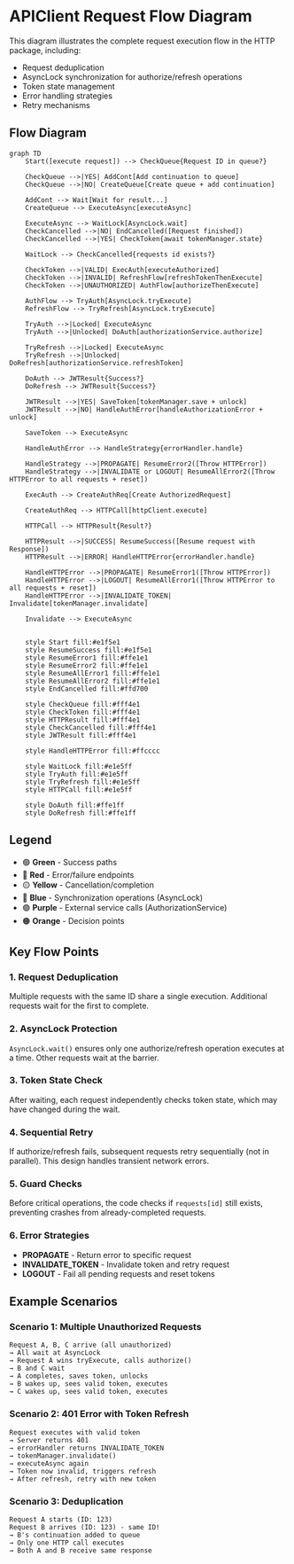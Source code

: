 # APIClient Request Flow Diagram

This diagram illustrates the complete request execution flow in the HTTP package, including:
- Request deduplication
- AsyncLock synchronization for authorize/refresh operations
- Token state management
- Error handling strategies
- Retry mechanisms

## Flow Diagram

```mermaid
graph TD
    Start([execute request]) --> CheckQueue{Request ID in queue?}
    
    CheckQueue -->|YES| AddCont[Add continuation to queue]
    CheckQueue -->|NO| CreateQueue[Create queue + add continuation]
    
    AddCont --> Wait[Wait for result...]
    CreateQueue --> ExecuteAsync[executeAsync]
    
    ExecuteAsync --> WaitLock[AsyncLock.wait]
    CheckCancelled -->|NO| EndCancelled([Request finished])
    CheckCancelled -->|YES| CheckToken{await tokenManager.state}
    
    WaitLock --> CheckCancelled{requests id exists?}
    
    CheckToken -->|VALID| ExecAuth[executeAuthorized]
    CheckToken -->|INVALID| RefreshFlow[refreshTokenThenExecute]
    CheckToken -->|UNAUTHORIZED| AuthFlow[authorizeThenExecute]
    
    AuthFlow --> TryAuth[AsyncLock.tryExecute]
    RefreshFlow --> TryRefresh[AsyncLock.tryExecute]
    
    TryAuth -->|Locked| ExecuteAsync
    TryAuth -->|Unlocked| DoAuth[authorizationService.authorize]
    
    TryRefresh -->|Locked| ExecuteAsync
    TryRefresh -->|Unlocked| DoRefresh[authorizationService.refreshToken]
    
    DoAuth --> JWTResult{Success?}
    DoRefresh --> JWTResult{Success?}
    
    JWTResult -->|YES| SaveToken[tokenManager.save + unlock]
    JWTResult -->|NO| HandleAuthError[handleAuthorizationError + unlock]
    
    SaveToken --> ExecuteAsync
    
    HandleAuthError --> HandleStrategy{errorHandler.handle}
    
    HandleStrategy -->|PROPAGATE| ResumeError2([Throw HTTPError])
    HandleStrategy -->|INVALIDATE or LOGOUT| ResumeAllError2([Throw HTTPError to all requests + reset])
    
    ExecAuth --> CreateAuthReq[Create AuthorizedRequest]
    
    CreateAuthReq --> HTTPCall[httpClient.execute]
    
    HTTPCall --> HTTPResult{Result?}
    
    HTTPResult -->|SUCCESS| ResumeSuccess([Resume request with Response])
    HTTPResult -->|ERROR| HandleHTTPError{errorHandler.handle}
    
    HandleHTTPError -->|PROPAGATE| ResumeError1([Throw HTTPError])
    HandleHTTPError -->|LOGOUT| ResumeAllError1([Throw HTTPError to all requests + reset])
    HandleHTTPError -->|INVALIDATE_TOKEN| Invalidate[tokenManager.invalidate]
    
    Invalidate --> ExecuteAsync

    
    style Start fill:#e1f5e1
    style ResumeSuccess fill:#e1f5e1
    style ResumeError1 fill:#ffe1e1
    style ResumeError2 fill:#ffe1e1
    style ResumeAllError1 fill:#ffe1e1
    style ResumeAllError2 fill:#ffe1e1
    style EndCancelled fill:#ffd700
    
    style CheckQueue fill:#fff4e1
    style CheckToken fill:#fff4e1
    style HTTPResult fill:#fff4e1
    style CheckCancelled fill:#fff4e1
    style JWTResult fill:#fff4e1
    
    style HandleHTTPError fill:#ffcccc
    
    style WaitLock fill:#e1e5ff
    style TryAuth fill:#e1e5ff
    style TryRefresh fill:#e1e5ff
    style HTTPCall fill:#e1e5ff
    
    style DoAuth fill:#ffe1ff
    style DoRefresh fill:#ffe1ff
```

## Legend

- 🟢 **Green** - Success paths
- 🔴 **Red** - Error/failure endpoints
- 🟡 **Yellow** - Cancellation/completion
- 🔵 **Blue** - Synchronization operations (AsyncLock)
- 🟣 **Purple** - External service calls (AuthorizationService)
- 🟠 **Orange** - Decision points

## Key Flow Points

### 1. Request Deduplication
Multiple requests with the same ID share a single execution. Additional requests wait for the first to complete.

### 2. AsyncLock Protection
`AsyncLock.wait()` ensures only one authorize/refresh operation executes at a time. Other requests wait at the barrier.

### 3. Token State Check
After waiting, each request independently checks token state, which may have changed during the wait.

### 4. Sequential Retry
If authorize/refresh fails, subsequent requests retry sequentially (not in parallel). This design handles transient network errors.

### 5. Guard Checks
Before critical operations, the code checks if `requests[id]` still exists, preventing crashes from already-completed requests.

### 6. Error Strategies
- **PROPAGATE** - Return error to specific request
- **INVALIDATE_TOKEN** - Invalidate token and retry request
- **LOGOUT** - Fail all pending requests and reset tokens

## Example Scenarios

### Scenario 1: Multiple Unauthorized Requests
```
Request A, B, C arrive (all unauthorized)
→ All wait at AsyncLock
→ Request A wins tryExecute, calls authorize()
→ B and C wait
→ A completes, saves token, unlocks
→ B wakes up, sees valid token, executes
→ C wakes up, sees valid token, executes
```

### Scenario 2: 401 Error with Token Refresh
```
Request executes with valid token
→ Server returns 401
→ errorHandler returns INVALIDATE_TOKEN
→ tokenManager.invalidate()
→ executeAsync again
→ Token now invalid, triggers refresh
→ After refresh, retry with new token
```

### Scenario 3: Deduplication
```
Request A starts (ID: 123)
Request B arrives (ID: 123) - same ID!
→ B's continuation added to queue
→ Only one HTTP call executes
→ Both A and B receive same response
```